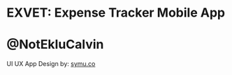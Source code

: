 # EXVET: Expense Tracker Mobile App

# @NotEkluCalvin

UI UX App Design by: [symu.co](https://symu.co/)

